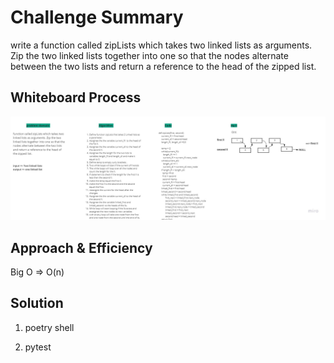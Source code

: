 # Challenge Summary
write a function called zipLists which takes two linked lists as arguments. Zip the two linked lists together into one so that the nodes alternate between the two lists and return a reference to the head of the zipped list.

## Whiteboard Process
![img](zipll.jpg)
## Approach & Efficiency
Big O => O(n)
## Solution
1. poetry shell 

2. pytest